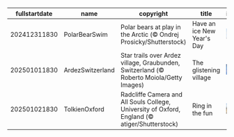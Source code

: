 |fullstartdate|name|copyright|title|image|
|--|--|--|--|--|
202412311830|PolarBearSwim|Polar bears at play in the Arctic (© Ondrej Prosicky/Shutterstock)|Have an ice New Year's Day|![](/en-IN/2025/01/202412311830PolarBearSwim.jpg)|
202501011830|ArdezSwitzerland|Star trails over Ardez village, Graubunden, Switzerland (© Roberto Moiola/Getty Images)|The glistening village|![](/en-IN/2025/01/202501011830ArdezSwitzerland.jpg)|
202501021830|TolkienOxford|Radcliffe Camera and All Souls College, University of Oxford, England (© atiger/Shutterstock)|Ring in the fun|![](/en-IN/2025/01/202501021830TolkienOxford.jpg)|
